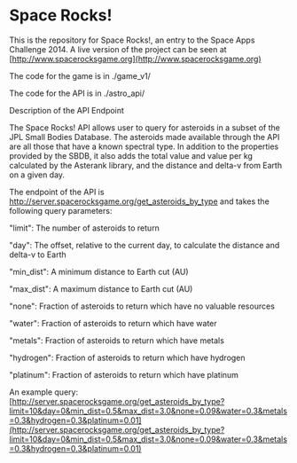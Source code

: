 Space Rocks!
========

This is the repository for Space Rocks!, an entry to the Space Apps Challenge 2014. A live version of the project can be seen at [http://www.spacerocksgame.org](http://www.spacerocksgame.org)

The code for the game is in ./game_v1/

The code for the API is in ./astro_api/

Description of the API Endpoint

The Space Rocks! API allows user to query for asteroids in a subset of the JPL Small Bodies Database. The asteroids made available through the API are all those that have a known spectral type. In addition to the properties provided by the SBDB, it also adds the total value and value per kg calculated by the Asterank library, and the distance and delta-v from Earth on a given day.

The endpoint of the API is http://server.spacerocksgame.org/get_asteroids_by_type and takes the following query parameters:

"limit": The number of asteroids to return

"day": The offset, relative to the current day, to calculate the distance and delta-v to Earth

"min_dist": A minimum distance to Earth cut (AU)

"max_dist": A maximum distance to Earth cut (AU)

"none": Fraction of asteroids to return which have no valuable resources

"water": Fraction of asteroids to return which have water

"metals": Fraction of asteroids to return which have metals

"hydrogen": Fraction of asteroids to return which have hydrogen

"platinum": Fraction of asteroids to return which have platinum


An example query: [http://server.spacerocksgame.org/get_asteroids_by_type?limit=10&day=0&min_dist=0.5&max_dist=3.0&none=0.09&water=0.3&metals=0.3&hydrogen=0.3&platinum=0.01](http://server.spacerocksgame.org/get_asteroids_by_type?limit=10&day=0&min_dist=0.5&max_dist=3.0&none=0.09&water=0.3&metals=0.3&hydrogen=0.3&platinum=0.01)

